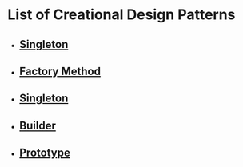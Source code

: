 # List of Creational Design Patterns  

<ul>
    <li><a href="Singleton.md"><h2>Singleton<h2></a></li>
    <li><a href="FactoryMethod.md"><h2>Factory Method<h2></a></li>
    <li><a href="AbstractFactory.md"><h2>Singleton<h2></a></li>
    <li><a href="Builder.md"><h2>Builder<h2></a></li>
    <li><a href="Prototype.md"><h2>Prototype<h2></a></li>
</ul>